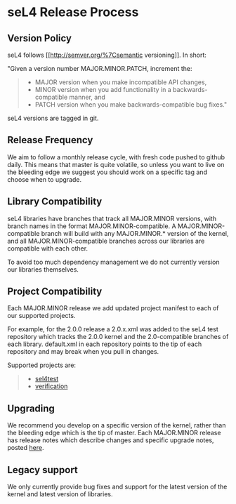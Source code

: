 # seL4 Release Process


## Version Policy


seL4 follows \[\[<http://semver.org/%7Csemantic> versioning\]\]. In
short:

"Given a version number MAJOR.MINOR.PATCH, increment the:

> -   MAJOR version when you make incompatible API changes,
> -   MINOR version when you add functionality in a backwards-compatible
>     manner, and
> -   PATCH version when you make backwards-compatible bug fixes."

seL4 versions are tagged in git.

## Release Frequency


We aim to follow a monthly release cycle, with fresh code pushed to
github daily. This means that master is quite volatile, so unless you
want to live on the bleeding edge we suggest you should work on a
specific tag and choose when to upgrade.

## Library Compatibility


seL4 libraries have branches that track all MAJOR.MINOR versions, with
branch names in the format MAJOR.MINOR-compatible. A
MAJOR.MINOR-compatible branch will build with any MAJOR.MINOR.\* version
of the kernel, and all MAJOR.MINOR-compatible branches across our
libraries are compatible with each other.

To avoid too much dependency management we do not currently version our
libraries themselves.

## Project Compatibility


Each MAJOR.MINOR release we add updated project manifest to each of our
supported projects.

For example, for the 2.0.0 release a 2.0.x.xml was added to the seL4
test repository which tracks the 2.0.0 kernel and the 2.0-compatible
branches of each library. default.xml in each repository points to the
tip of each repository and may break when you pull in changes.

Supported projects are:

> -   [sel4test](https://github.com/seL4/sel4test-manifest)
> -   [verification](https://github.com/seL4/verification-manifest)

## Upgrading


We recommend you develop on a specific version of the kernel, rather
than the bleeding edge which is the tip of master. Each MAJOR.MINOR
release has release notes which describe changes and specific upgrade
notes, posted [here](ReleaseNotes).

## Legacy support


We only currently provide bug fixes and support for the latest version
of the kernel and latest version of libraries.
